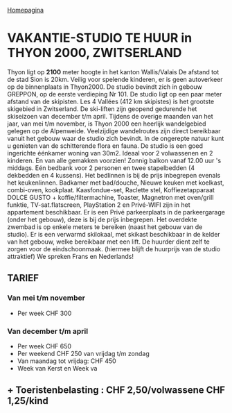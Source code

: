 [Homepagina](README.md)

# VAKANTIE-STUDIO TE HUUR in THYON 2000, ZWITSERLAND

Thyon ligt op **2100** meter hoogte in het kanton Wallis/Valais De afstand tot de stad Sion is 20km. Veilig voor spelende kinderen, er is geen autoverkeer op de binnenplaats in Thyon2000. De studio bevindt zich in gebouw GREPPON, op de eerste verdieping Nr 101. De studio ligt op een paar meter afstand van de skipisten.
Les 4 Vallées (412 km skipistes) is het grootste skigebied in Zwitserland. De ski-liften zijn geopend gedurende het skiseizoen van december t/m april. 
Tijdens de overige maanden van het jaar, van mei t/m november, is Thyon 2000 een heerlijk wandelgebied gelegen op de Alpenweide. Veelzijdige wandelroutes zijn direct bereikbaar vanuit het gebouw waar de studio zich bevindt. In de ongerepte natuur kunt u genieten van de schitterende flora en fauna.
De studio is een goed ingerichte éénkamer woning van 30m2. Ideaal voor 2 volwassenen en 2 kinderen.
En van alle gemakken voorzien!
Zonnig balkon vanaf 12.00 uur 's middags. Eén bedbank voor 2 personen en twee stapelbedden (4 dekbedden en 4 kussens). Het bedlinnen is bij de prijs inbegrepen evenals het keukenlinnen.
Badkamer met bad/douche, Nieuwe keuken met koelkast, combi-oven, kookplaat.
Kaasfondue-set, Raclette stel, Koffiezetapparaat DOLCE GUSTO + koffie/filtermachine, Toaster, Magnetron met oven/grill funktie, TV-sat.flatscreen, PlayStation 2 en Privé-WIFI zijn in het appartement beschikbaar.
Er is een Privé parkeerplaats in de parkeergarage (onder het gebouw), deze is bij de prijs inbegrepen.
Het overdekte zwembad is op enkele meters te bereiken (naast het gebouw van de studio).
Er is een verwarmd skilokaal, met skikast beschikbaar in de  kelder van het gebouw, welke bereikbaar met een lift.
De huurder dient zelf te zorgen voor de eindschoonmaak.
(hiermee blijft de huurprijs van de studio attraktief)
We spreken Frans en Nederlands!  

## TARIEF

### Van mei t/m november

- Per week CHF 300

### Van december t/m april

- Per week CHF 650
- Per weekend CHF 250 van vrijdag t/m zondag
- Van maandag tot vrijdag: CHF 450
- Week van Kerst en Week va

## + Toeristenbelasting : CHF 2,50/volwassene CHF 1,25/kind
<!--stackedit_data:
eyJoaXN0b3J5IjpbLTE3NTQ2NjEyOTAsLTE0Njc2MTczNTMsMT
UyNTU4MjQzMywxMzM4NTI0MzU2LC0zOTExMjAwNjcsLTEzMDUx
MDY0OSwtMTU1NzQzMTgwMCwtMzU0NTgzODU0XX0=
-->